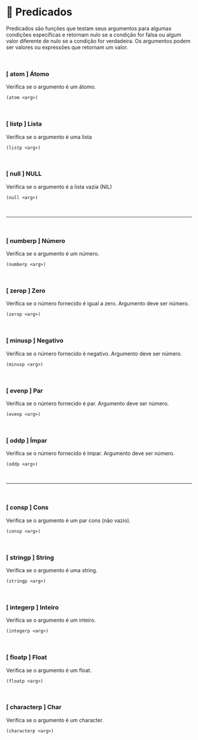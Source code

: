 # 📝 Predicados
Predicados são funções que testam seus argumentos para algumas condições específicas e retornam nulo se a condição for falsa ou algum valor diferente de nulo se a condição for verdadeira. Os argumentos podem ser valores ou expressões que retornam um valor.

<br>

### [ atom ] Átomo

Verifica se o argumento é um átomo.

```
(atom <arg>)
```
<br>

### [ listp ] Lista

Verifica se o argumento é uma lista

```
(listp <arg>)
```
<br>

### [ null ] NULL

Verifica se o argumento é a lista vazia (NIL)

```
(null <arg>)
```
<br>

---

<br>

### [ numberp ] Número

Verifica se o argumento é um número.

```
(numberp <arg>)
```
<br>

### [ zerop ] Zero

Verifica se o número fornecido é igual a zero. Argumento deve ser número.

```
(zerop <arg>)
```
<br>

### [ minusp ] Negativo

Verifica se o número fornecido é negativo. Argumento deve ser número. 

```
(minusp <arg>)
```
<br>

### [ evenp ] Par

Verifica se o número fornecido é par. Argumento deve ser número. 

```
(evenp <arg>)
```
<br>

### [ oddp ] Ímpar

Verifica se o número fornecido é ímpar. Argumento deve ser número. 

```
(oddp <arg>)
```
<br>

---

<br>

### [ consp ] Cons

Verifica se o argumento é um par cons (não vazio).

```
(consp <arg>)
```
<br>

### [ stringp ] String

Verifica se o argumento é uma string.

```
(stringp <arg>)
```
<br>

### [ integerp ] Inteiro

Verifica se o argumento é um inteiro.

```
(integerp <arg>)
```
<br>

### [ floatp ] Float

Verifica se o argumento é um float.

```
(floatp <arg>)
```
<br>

### [ characterp ] Char

Verifica se o argumento é um character.

```
(characterp <arg>)
```
<br>

